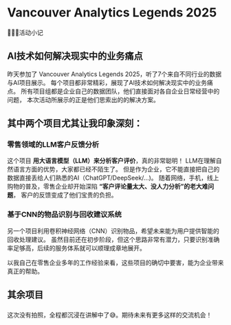 # Vancouver Analytics Legends 2025 
📍📅🏢活动小记

## AI技术如何解决现实中的业务痛点
昨天参加了 Vancouver Analytics Legends 2025，听了7个来自不同行业的数据与AI项目展示。
每个项目都非常精彩，展现了AI技术如何解决现实中的业务痛点。
所有项目组都是企业自己的数据团队，他们直接面对各自企业日常经营中的问题，
本次活动所展示的正是他们思索出的的解决方案。

## 其中两个项目尤其让我印象深刻：

### 零售领域的LLM客户反馈分析
这个项目 **用大语言模型（LLM）来分析客户评价**，真的非常聪明！
LLM在理解自然语言方面的优势，大家都已经不陌生了。
但是作为企业，它不能直接把自己的数据直接丢给人们熟悉的AI（ChatGPT/DeepSeek/...)。
随着网络，手机，线上购物的普及，零售企业却开始深陷 **“客户评论量太大、没人力分析”的老大难问题**，
客户的反馈变成了他们宝贵的负担。

### 基于CNN的物品识别与回收建议系统
另一个项目利用卷积神经网络（CNN）识别物品，希望未来能为用户提供智能的回收处理建议。
虽然目前还在初步阶段，但这个思路非常有潜力，只要识别准确率足够高，后续的服务体系就可以顺理成章地展开。

以我自己在零售企业多年的工作经验来看，这些项目的确切中要害，能为企业带来真正的帮助。

## 其余项目
### 


这次没有拍照，全程都沉浸在讲解中了😅。期待未来有更多这样的交流机会！
